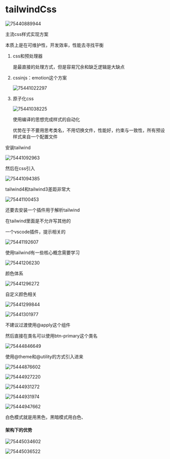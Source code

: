 #  tailwindCss

![75440889944](C:\Users\zxh\Desktop\前端\css\tailwindcss.assets\1754408899449.png)



主流css样式实现方案

本质上是在可维护性，开发效率，性能去寻找平衡

1. css和预处理器

   是最直接的处理方式，但是容易冗余和缺乏逻辑是大缺点

2. cssinjs：emotion这个方案

   ![75441022297](C:\Users\zxh\Desktop\前端\css\tailwindcss.assets\1754410222973.png)

3. 原子化css

   ![75441038225](C:\Users\zxh\Desktop\前端\css\tailwindcss.assets\1754410382251.png)

   使用编译的思想完成样式的自动化 

   优势在于不要用思考类名，不用切换文件，性能好，约束与一致性，所有预设样式来自一个配置文件



安装tailwind

![75441092963](C:\Users\zxh\Desktop\前端\css\tailwindcss.assets\1754410929632.png)

然后在css引入

![75441094385](C:\Users\zxh\Desktop\前端\css\tailwindcss.assets\1754410943854.png)

tailwind4和tailwind3差距非常大

![75441100453](C:\Users\zxh\Desktop\前端\css\tailwindcss.assets\1754411004534.png)

还要去安装一个插件用于解析tailwind

在tailwind里面是不允许写其他的

一个vscode插件，提示相关的

![75441192607](C:\Users\zxh\Desktop\前端\css\tailwindcss.assets\1754411926076.png)





使用tailwind有一些核心概念需要学习

![75441206230](C:\Users\zxh\Desktop\前端\css\tailwindcss.assets\1754412062307.png)

颜色体系

![75441296272](C:\Users\zxh\Desktop\前端\css\tailwindcss.assets\1754412962722.png)





自定义颜色相关

![75441299844](C:\Users\zxh\Desktop\前端\css\tailwindcss.assets\1754412998446.png)

![75441301977](C:\Users\zxh\Desktop\前端\css\tailwindcss.assets\1754413019774.png)

不建议过渡使用@apply这个组件

然后直接在类名可以使用btn-primary这个类名

![75444846649](C:\Users\zxh\Desktop\前端\css\tailwindcss.assets\1754448466495.png)

使用@theme和@utility的方式引入进来

![75444876602](C:\Users\zxh\Desktop\前端\css\tailwindcss.assets\1754448766027.png)

 ![75444927220](C:\Users\zxh\Desktop\前端\css\tailwindcss.assets\1754449272207.png)

![75444931272](C:\Users\zxh\Desktop\前端\css\tailwindcss.assets\1754449312723.png)

![75444931974](C:\Users\zxh\Desktop\前端\css\tailwindcss.assets\1754449319749.png)

![75444947662](C:\Users\zxh\Desktop\前端\css\tailwindcss.assets\1754449476625.png)

白色模式就是用黑色，黑暗模式用白色、







####  架构下的优势

![75445034602](C:\Users\zxh\Desktop\前端\css\tailwindcss.assets\1754450346020.png)

![75445036522](C:\Users\zxh\Desktop\前端\css\tailwindcss.assets\1754450365221.png)







